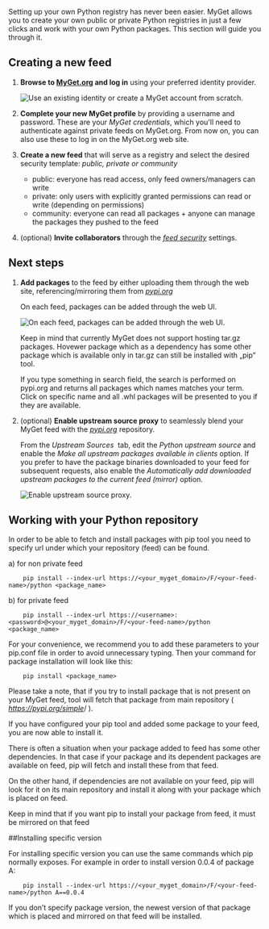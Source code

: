 ﻿Setting up your own Python registry has never been easier. MyGet allows you to create your own public or private Python registries in just a few clicks and work with your own Python packages. This section will guide you through it.

## Creating a new feed

1. **Browse to [MyGet.org][1] and log in** using your preferred identity provider.

	![Use an existing identity or create a MyGet account from scratch.](/docs/walkthrough/Images/authenticate.png)

2. **Complete your new MyGet profile** by providing a username and password. These are your *MyGet credentials*, which you'll need to authenticate against private feeds on MyGet.org. From now on, you can also use these to log in on the MyGet.org web site.

3. **Create a new feed** that will serve as a registry and select the desired security template: *public, private or community*

	* public: everyone has read access, only feed owners/managers can write
	* private: only users with explicitly granted permissions can read or write (depending on permissions)
	* community: everyone can read all packages + anyone can manage the packages they pushed to the feed

4. (optional) **Invite collaborators** through the *[feed security][2]* settings.

## Next steps

1. **Add packages** to the feed by either uploading them through the web site, referencing/mirroring them from *<a href="https://pypi.org" target="_blank" rel="noopener">pypi.org</a>*

	On each feed, packages can be added through the web UI.

	![On each feed, packages can be added through the web UI.](/docs/walkthrough/Images/python-package-web-ui.png)

	Keep in mind that currently MyGet does not support hosting tar.gz packages. Hovewer package which as a dependency has some other package which is available only in tar.gz can still be installed with „pip” tool. 

	If you type something in search field, the search is performed on pypi.org and returns all packages which names matches your term. Click on specific name and all .whl packages will be presented to you if they are available.

2. (optional) **Enable upstream source proxy** to seamlessly blend your MyGet feed with the *<a href="https://pypi.org" target="_blank" rel="noopener">pypi.org</a>* repository.

	From the *Upstream Sources*  tab, edit the *Python upstream source* and enable the *Make all upstream packages available in clients* option. If you prefer to have the package binaries downloaded to your feed for subsequent requests, also enable the *Automatically add downloaded upstream packages to the current feed (mirror)* option.

	![Enable upstream source proxy.](/docs/walkthrough/Images/enable-upstream-source-proxy.png)


## Working with your Python repository

In order to be able to fetch and install packages with pip tool you need to specify url under which your repository (feed) can be found.

a) for non private feed

		pip install --index-url https://<your_myget_domain>/F/<your-feed-name>/python <package_name>

b) for private feed

		pip install --index-url https://<username>:<password>@<your_myget_domain>/F/<your-feed-name>/python   <package_name>

For your convenience, we recommend you to add these parameters to your pip.conf file in order to avoid unnecessary typing. Then your command for package installation will look like this:

		pip install <package_name> 

Please take a note, that if you try to install package that is not present on your MyGet feed, tool will fetch that package from main repository ( *<a href="https://pypi.org/simple" target="_blank" rel="noopener">https://pypi.org/simple</a>*/ ). 

If you have configured your pip tool and added some package to your feed, you are now able to install it.

There is often a situation  when your package added to feed has some other dependencies. In that case if your package and its dependent packages are available on feed, pip will fetch and install these from that feed.

On the other hand, if dependencies are not available on your feed, pip will look for it on its main repository and install it along with your package which is placed on feed.

Keep in mind that if you want pip to install your package from  feed, it must be mirrored on that feed


##Installing specific version

For installing specific version you can use the same commands which pip normally exposes. For example in order to install version 0.0.4 of package A:

		pip install --index-url https://<your_myget_domain>/F/<your-feed-name>/python A==0.0.4

If you don’t specify package version, the newest version of that package which is placed and mirrored on that feed will be installed.



[1]: https://www.myget.org
[2]: https://docs.myget.org/docs/reference/security#Inviting_other_users_to_your_feed
[3]: https://pypi.org
